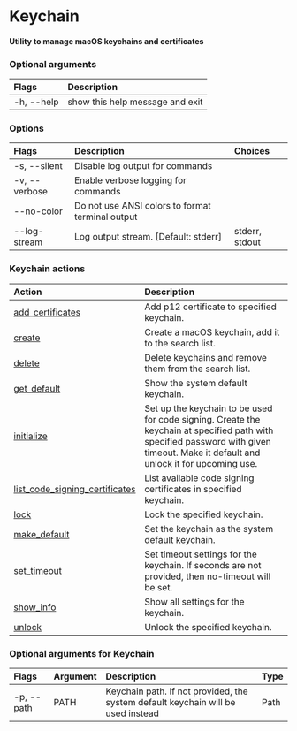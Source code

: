 
Keychain
========

#### Utility to manage macOS keychains and certificates

### Optional arguments

|Flags|Description|
| :--- | :--- |
|-h, --help|show this help message and exit|

### Options

|Flags|Description|Choices|
| :--- | :--- | :--- |
|-s, --silent|Disable log output for commands||
|-v, --verbose|Enable verbose logging for commands||
|--no-color|Do not use ANSI colors to format terminal output||
|--log-stream|Log output stream. [Default: stderr]|stderr, stdout|

### Keychain actions

|Action|Description|
| :--- | :--- |
|[add_certificates](add_certificates/README.md)|Add p12 certificate to specified keychain.|
|[create](create/README.md)|Create a macOS keychain, add it to the search list.|
|[delete](delete/README.md)|Delete keychains and remove them from the search list.|
|[get_default](get_default/README.md)|Show the system default keychain.|
|[initialize](initialize/README.md)|Set up the keychain to be used for code signing. Create the keychain        at specified path with specified password with given timeout.        Make it default and unlock it for upcoming use.|
|[list_code_signing_certificates](list_code_signing_certificates/README.md)|List available code signing certificates in specified keychain.|
|[lock](lock/README.md)|Lock the specified keychain.|
|[make_default](make_default/README.md)|Set the keychain as the system default keychain.|
|[set_timeout](set_timeout/README.md)|Set timeout settings for the keychain.        If seconds are not provided, then no-timeout will be set.|
|[show_info](show_info/README.md)|Show all settings for the keychain.|
|[unlock](unlock/README.md)|Unlock the specified keychain.|

### Optional arguments for Keychain

|Flags|Argument|Description|Type|
| :--- | :--- | :--- | :--- |
|-p, --path|PATH|Keychain path. If not provided, the system default keychain will be used instead|Path|
